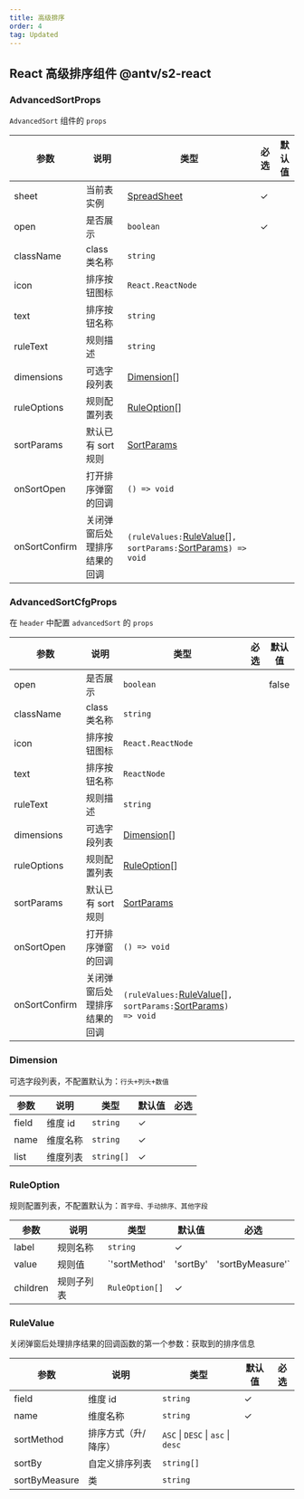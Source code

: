 ```yaml
---
title: 高级排序
order: 4
tag: Updated
---
```


## React 高级排序组件 <Badge>@antv/s2-react</Badge>

### AdvancedSortProps

`AdvancedSort` 组件的 `props`

| 参数 | 说明 | 类型 | 必选 | 默认值 |
| -- | -- | -- | -- | -- |
| sheet | 当前表实例 | [SpreadSheet](/docs/api/basic-class/spreadsheet) | ✓ |  |
| open | 是否展示 | `boolean` | ✓ |  |
| className | class 类名称 | `string` |  |  |
| icon | 排序按钮图标 | `React.ReactNode` |  |  |
| text | 排序按钮名称 | `string` |  |  |
| ruleText | 规则描述 | `string` |  |  |
| dimensions | 可选字段列表 | [Dimension](#dimension)[] |  |  |
| ruleOptions | 规则配置列表 | [RuleOption](#ruleoption)[] |  |  |
| sortParams | 默认已有 sort 规则 | [SortParams](/docs/api/general/S2DataConfig#sortparams) |  |  |
| onSortOpen | 打开排序弹窗的回调 | `() => void` |  |  |
| onSortConfirm | 关闭弹窗后处理排序结果的回调 | `(ruleValues:`[RuleValue](#rulevalue)[]`, sortParams:`[SortParams](/docs/api/general/S2DataConfig#sortparams)`) => void` |  |  |

### AdvancedSortCfgProps

在 `header` 中配置 `advancedSort` 的 `props`

| 参数 | 说明 | 类型 | 必选 | 默认值 |
| -- | -- | -- | -- | -- |
| open | 是否展示 | `boolean` |  | false |
| className | class 类名称 | `string` |  |  |
| icon | 排序按钮图标 | `React.ReactNode` |  |  |
| text | 排序按钮名称 | `ReactNode` |  |  |
| ruleText | 规则描述 | `string` |  |  |
| dimensions | 可选字段列表 | [Dimension](#dimension)[] |  |  |
| ruleOptions | 规则配置列表 | [RuleOption](#ruleoption)[] |  |  |
| sortParams | 默认已有 sort 规则 | [SortParams](/docs/api/general/S2DataConfig#sortparams) |  |  |
| onSortOpen | 打开排序弹窗的回调 | `() => void` |  |  |
| onSortConfirm | 关闭弹窗后处理排序结果的回调 | `(ruleValues:`[RuleValue](#rulevalue)[]`, sortParams:`[SortParams](/docs/api/general/S2DataConfig#sortparams)`) => void` |  |  |

### Dimension

可选字段列表，不配置默认为：`行头+列头+数值`

| 参数  | 说明     | 类型       | 默认值 | 必选 |
| ---- | ------- | --------- | ----- | --- |
| field | 维度 id  | `string`   | ✓      |      |
| name  | 维度名称 | `string`   | ✓      |      |
| list  | 维度列表 | `string[]` | ✓      |      |

### RuleOption

规则配置列表，不配置默认为：`首字母、手动排序、其他字段`

| 参数     | 说明       | 类型           | 默认值   | 必选             |
| ------- | --------- | ------------- | ------- | --------------- |
| label    | 规则名称   | `string`       | ✓        |                  |
| value    | 规则值     | `'sortMethod'  | 'sortBy' | 'sortByMeasure'` |     | ✓   |
| children | 规则子列表 | `RuleOption[]` | ✓        |                  |

### RuleValue

关闭弹窗后处理排序结果的回调函数的第一个参数：获取到的排序信息

| 参数 | 说明 | 类型 | 默认值 | 必选 |
| -- | -- | -- | -- | -- |
| field | 维度 id | `string` | ✓ |  |
| name | 维度名称 | `string` | ✓ |  |
| sortMethod | 排序方式（升/降序） | `ASC` \| `DESC` \| `asc` \| `desc` |  |  |
| sortBy | 自定义排序列表 | `string[]` |  |  |
| sortByMeasure | 类 | `string` |  |  |
